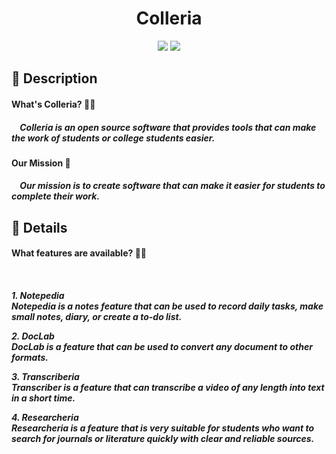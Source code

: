 <div align="center">
    <h1>Colleria</h1>
</div>

<div align="center">
    <img src="https://img.shields.io/badge/Python-FFD43B?style=for-the-badge&logo=python&logoColor=blue" /> 
    <img src="https://img.shields.io/badge/Visual_Studio_Code-0078D4?style=for-the-badge&logo=visual%20studio%20code&logoColor=white" />
</div>

<h2>
    📝 Description
    <h4>
        <b>What's Colleria? 🤷🏻</b>
        <h5>
            <p>&nbsp;&nbsp;&nbsp;&nbsp;Colleria is an open source software that provides tools that can make the work of students or college students easier.</p>
        </h5>
    </h4>
    <h4>
        <b>Our Mission 📜</b>
        <h5>
            <p>&nbsp;&nbsp;&nbsp;&nbsp;Our mission is to create software that can make it easier for students to complete their work.</p>
        </h5>
    </h4>
</h2>

<h2>
    📖 Details
    <h4>
        <b>What features are available? 🤷🏻</b>
        <h5>
            <div>&nbsp;&nbsp;&nbsp;&nbsp;
                <p>
                    1. Notepedia <br> 
                    Notepedia is a notes feature that can be used to record daily tasks, make small notes, diary, or create a to-do list.
                </p>
                <p>
                    2. DocLab <br>
                    DocLab is a feature that can be used to convert any document to other formats.
                </p>
                <p>
                    3. Transcriberia <br>
                    Transcriber is a feature that can transcribe a video of any length into text in a short time.
                </p>
                <p>
                    4. Researcheria <br>
                    Researcheria is a feature that is very suitable for students who want to search for journals or literature quickly with clear and reliable sources.
                </p>
            </div>
        </h5>
    </h4>
</h2>
